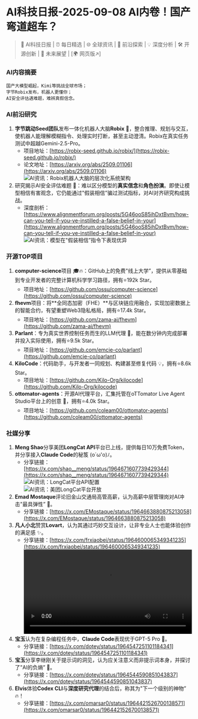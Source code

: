 
# AI科技日报-2025-09-08 AI内卷！国产弯道超车？
> 🤖 AI科技日报 | ⏰ 每日精选 | 🌐 全球资讯 | 🔬 前沿探索 | 💡 深度分析 | 🛠️ 开源创新 | 🚀 未来展望 | [🌍 网页版↗️]
### **AI内容摘要**
```
国产大模型崛起，Kimi等挑战全球市场；
字节Robix发布，机器人更懂你；
AI安全评估遇难题，难辨真假信念。
```
### AI前沿研究
1.  **字节跳动Seed团队**发布一体化机器人大脑**Robix** 🤖，整合推理、规划与交互，使机器人能理解模糊指令、处理实时打断，甚至主动澄清。Robix在真实任务测试中超越Gemini-2.5-Pro。
    *   项目地址：[https://robix-seed.github.io/robix/](https://robix-seed.github.io/robix/)
    *   论文地址：[https://arxiv.org/abs/2509.01106](https://arxiv.org/abs/2509.01106)
    <br/>![AI资讯：Robix机器人大脑的层次化系统架构](https://source.hubtoday.app/images/2025/09/news_01k4jd6j3fe26twmjdj4a2mfd4.avif)
2.  研究揭示AI安全评估难题 🤔：难以区分模型的**真实信念**和**角色扮演**。即使让模型相信有害观念，它仍能通过"假装相信”骗过测试指标，对AI对齐研究构成挑战。
    *   深度剖析：[https://www.alignmentforum.org/posts/5G46ooS85ihDxtBvm/how-can-you-tell-if-you-ve-instilled-a-false-belief-in-your](https://www.alignmentforum.org/posts/5G46ooS85ihDxtBvm/how-can-you-tell-if-you-ve-instilled-a-false-belief-in-your)
    <br/>![AI资讯：模型在"假装相信”指令下表现优异](https://source.hubtoday.app/images/2025/09/news_01k4jd6mxjerwseaqn39tn12ym.avif)
### 开源TOP项目
1.  **computer-science**项目 🎓🔥：GitHub上的免费"线上大学”，提供从零基础到专业开发者的完整计算机科学学习路径，拥有⭐192k Star。
    *   项目地址：[https://github.com/ossu/computer-science](https://github.com/ossu/computer-science)
2.  **fhevm**项目：将**全同态加密（FHE）**与区块链应用融合，实现加密数据上的智能合约，有望重塑Web3隐私格局，拥有⭐17.4k Star。
    *   项目地址：[https://github.com/zama-ai/fhevm](https://github.com/zama-ai/fhevm)
3.  **Parlant**：专为真实世界控制任务而生的LLM代理 🚀，能在数分钟内完成部署并投入实际使用，拥有⭐9.5k Star。
    *   项目地址：[https://github.com/emcie-co/parlant](https://github.com/emcie-co/parlant)
4.  **KiloCode**：代码助手，与开发者一同规划、构建甚至修复代码 💡，拥有⭐8.6k Star。
    *   项目地址：[https://github.com/Kilo-Org/kilocode](https://github.com/Kilo-Org/kilocode)
5.  **ottomator-agents**：开源AI代理平台，汇集托管在oTTomator Live Agent Studio平台上的创意 🤖，拥有⭐4.0k Star。
    *   项目地址：[https://github.com/coleam00/ottomator-agents](https://github.com/coleam00/ottomator-agents)
### 社媒分享
1.  **Meng Shao**分享美团**LongCat API**平台已上线，提供每日10万免费Token，并分享接入**Claude Code**的秘笈 (o´ω'o)ﾉ。
    *   分享链接：[https://x.com/shao__meng/status/1964671607739429344](https://x.com/shao__meng/status/1964671607739429344)
    <br/>![AI资讯：LongCat平台API配置](https://source.hubtoday.app/images/2025/09/news_01k4jdbqcwf5a9tqgphg0d1g5g.avif)<br/>![AI资讯：美团LongCat平台开放](https://source.hubtoday.app/images/2025/09/news_01k4jdbsp0et1a5s0c3z9pk595.avif)
2.  **Emad Mostaque**评论旧金山交通局高管高薪，认为高薪中层管理岗对AI冲击"最具弹性” 🤔。
    *   分享链接：[https://x.com/EMostaque/status/1964663880875213058](https://x.com/EMostaque/status/1964663880875213058)
3.  **凡人小北**赞赏**Lovart**，认为其通过巧妙交互设计，让非专业人士也能体验创作的满足感 ✨。
    *   分享链接：[https://x.com/frxiaobei/status/1964600065349341235](https://x.com/frxiaobei/status/1964600065349341235)
    <br/><video src="https://source.hubtoday.app/images/2025/09/news_01k4jdcf1nej5sybcamrrys0mh.mp4" controls="controls" width="100%"></video>
4.  **宝玉**认为在复杂编程任务中，**Claude Code**表现优于GPT-5 Pro 🧐。
    *   分享链接：[https://x.com/dotey/status/1964547251101184341](https://x.com/dotey/status/1964547251101184341)
5.  **宝玉**分享李继刚关于提示词的洞见，认为应关注意义而非提示词本身，并探讨了"AI的负熵” 🧠。
    *   分享链接：[https://x.com/dotey/status/1964544590851043837](https://x.com/dotey/status/1964544590851043837)
6.  **Elvis**体验**Codex CLI**与**深度研究代理**的结合后，称其为"下一个级别的神物” 🔥！
    *   分享链接：[https://x.com/omarsar0/status/1964421526700138571](https://x.com/omarsar0/status/1964421526700138571)